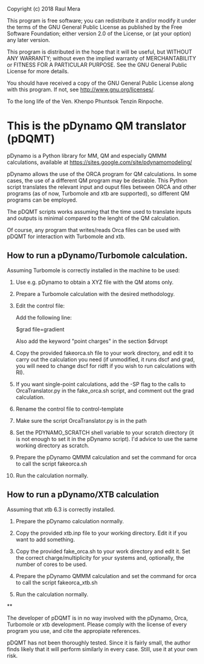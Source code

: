 Copyright (c) 2018 Raul Mera

This program is free software; you can redistribute it and/or modify
it under the terms of the GNU General Public License as
published by the Free Software Foundation; either version 2.0 of the
License, or (at your option) any later version.

This program is distributed in the hope that it will be useful,
but WITHOUT ANY WARRANTY; without even the implied warranty of
MERCHANTABILITY or FITNESS FOR A PARTICULAR PURPOSE.  See the
GNU General Public License for more details.

You should have received a copy of the GNU General
Public License along with this program.  If not, see
<http://www.gnu.org/licenses/>.

To the long life of the Ven. Khenpo Phuntsok Tenzin Rinpoche.


# This is the pDynamo QM translator (pDQMT)

pDynamo is a Python library for MM, QM and especially QMMM calculations, available at https://sites.google.com/site/pdynamomodeling/

pDynamo allows the use of the ORCA program for QM calculations. In some cases, the use of a different QM program may be desirable. This Python script translates the relevant input and ouput files between ORCA and other programs (as of now, Turbomole and xtb are supported), so different QM programs can be employed.

The pDQMT scripts works assuming that the time used to translate inputs and outputs is minimal compared to the lenght of the QM calculation.

Of course, any program that writes/reads Orca files can be used with pDQMT for interaction with Turbomole and xtb.

## How to run a pDynamo/Turbomole calculation.

Assuming Turbomole is correctly installed in the machine to be used:

1. Use e.g. pDynamo to obtain a XYZ file with the QM atoms only.
2. Prepare a Turbomole calculation with the desired methodology.
3. Edit the control file: 

   Add the following line:

      $grad file=gradient

   Also add the keyword "point charges" in the section $drvopt

4. Copy the provided fakeorca.sh file to your work directory, and edit it to carry out the calculation you need (if unmodified, it runs dscf and grad, you will need to change dscf for ridft if you wish to run calculations with RI). 

5. If you want single-point calculations, add the -SP flag to the calls to OrcaTranslator.py in the fake_orca.sh script, and comment out the grad calculation.

6. Rename the control file to control-template

7. Make sure the script OrcaTranslator.py is in the path

8. Set the PDYNAMO_SCRATCH shell variable to your scratch directory (it is not enough to set it in the pDynamo script). I'd advice to use the same working directory as scratch.

9. Prepare the pDynamo QMMM calculation and set the command for orca to call the script fakeorca.sh

10. Run the calculation normally.

## How to run a pDynamo/XTB calculation

Assuming that xtb 6.3 is correctly installed.

1. Prepare the pDynamo calculation normally.

2. Copy the provided xtb.inp file to your working directory. Edit it if you want to add something.

3. Copy the provided fake_orca.sh to your work directory and edit it. Set the correct charge/multiplicity for your systems and, optionally, the number of cores to be used. 

4. Prepare the pDynamo QMMM calculation and set the command for orca to call the script fakeorca_xtb.sh

5. Run the calculation normally.


**

The developer of pDQMT is in no way involved with the pDynamo, Orca, Turbomole or xtb development.
Please comply with the license of every program you use, and cite the appropiate references.

pDQMT has not been thoroughly tested. Since it is fairly small, the author finds likely
that it will perform similarly in every case. Still, use it at your own risk.


